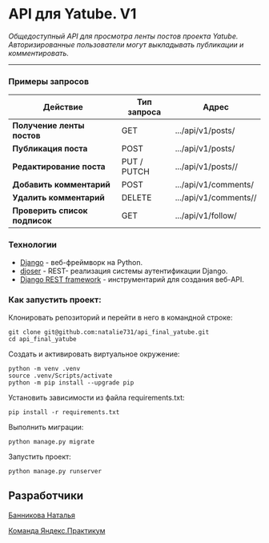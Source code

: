 # API для Yatube. V1

*Общедоступный API для просмотра ленты постов проекта Yatube.
Авторизированные пользователи могут выкладывать публикации и комментировать.*
***


### Примеры запросов

|Действие|Тип запроса|Адрес|
|---|---|---|
|__Получение ленты постов__|GET|.../api/v1/posts/|
|__Публикация поста__|POST|.../api/v1/posts/|
|__Редактирование поста__|PUT / PUTCH|.../api/v1/posts/<id>/|
|__Добавить комментарий__|POST|.../api/v1/comments/|
|__Удалить комментарий__|DELETE|.../api/v1/comments/<id>/|
|__Проверить список подписок__|GET|.../api/v1/follow/|


### Технологии

- [Django] - веб-фреймворк на Python.
- [djoser] - REST- реализация системы аутентификации Django.
- [Django REST framework] - инструментарий для создания веб-API.


### Как запустить проект:

Клонировать репозиторий и перейти в него в командной строке:

```
git clone git@github.com:natalie731/api_final_yatube.git
cd api_final_yatube
```

Cоздать и активировать виртуальное окружение:

```
python -m venv .venv
source .venv/Scripts/activate
python -m pip install --upgrade pip
```

Установить зависимости из файла requirements.txt:

```
pip install -r requirements.txt
```

Выполнить миграции:

```
python manage.py migrate
```

Запустить проект:

```
python manage.py runserver
```

## Разработчики

[Банникова Наталья]

[Команда Яндекс.Практикум]

[//]: #

   [Django REST framework]: <https://www.django-rest-framework.org/>
   [Django]: <https://www.djangoproject.com/>
   [djoser]: <https://pypi.org/project/djoser/>

   [Банникова Наталья]: <https://github.com/natalie731>
   [Команда Яндекс.Практикум]: <https://practicum.yandex.ru/>
